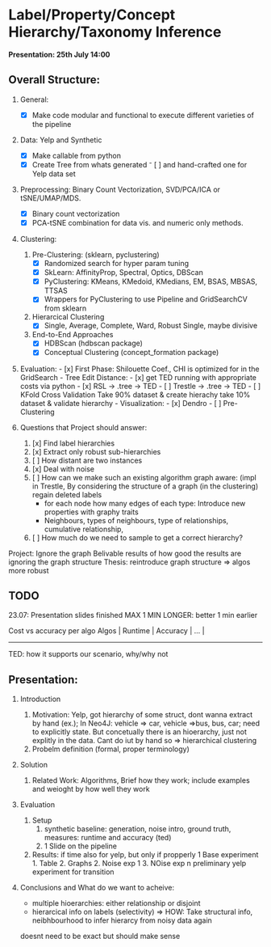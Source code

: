 # Label/Property/Concept Hierarchy/Taxonomy Inference
__Presentation: 25th July 14:00__

## Overall Structure: ## 

1. General:
    - [x] Make code modular and functional to execute different varieties of the pipeline

2. Data: Yelp and Synthetic 
    - [x] Make callable from python
    - [x] Create Tree from whats generated
    ⁻ [ ] and hand-crafted one for Yelp data set

3. Preprocessing: Binary Count Vectorization, SVD/PCA/ICA or tSNE/UMAP/MDS. 
    - [x] Binary count vectorization
    - [x] PCA-tSNE combination for data vis. and numeric only methods. 

4. Clustering:
    1. Pre-Clustering: (sklearn, pyclustering)
        - [x] Randomized search for hyper param tuning
        - [x] SkLearn: AffinityProp, Spectral, Optics, DBScan
        - [x] PyClustering: KMeans, KMedoid, KMedians, EM, BSAS, MBSAS, TTSAS
        - [x] Wrappers for PyClustering to use Pipeline and GridSearchCV from sklearn
    2. Hierarcical Clustering
        - [x] Single, Average, Complete, Ward, Robust Single, maybe divisive
    3. End-to-End Approaches
        - [x] HDBScan (hdbscan package)
        - [x] Conceptual Clustering (concept_formation package)

5. Evaluation:
        - [x] First Phase: Shilouette Coef., CHI is optimized for in the GridSearch
        - Tree Edit Distance:
            - [x] get TED running with appropriate costs via python
            - [x] RSL -> .tree -> TED
            - [ ] Trestle -> .tree -> TED
        - [ ] KFold Cross Validation
            Take 90% dataset & create hierachy
            take 10% dataset & validate hierarchy
        - Visualization:
            - [x] Dendro
            - [ ] Pre-Clustering
            
6. Questions that Project should answer:
    1. [x] Find label hierarchies
    2. [x] Extract only robust sub-hierarchies
    3. [ ] How distant are two instances
    4. [x] Deal with noise
    5. [ ] How can we make such an existing algorithm graph aware: (impl in Trestle,
            By considering the structure of a graph (in the clustering) regain deleted labels
        - for each node how many edges of each type: Introduce new properties with graphy traits
        - Neighbours, types of neighbours, type of relationships, cumulative relationship, 
    6. [ ] How much do we need to sample to get a correct hierarchy?
 
Project: Ignore the graph
Belivable results of how good the results are ignoring the graph structure
Thesis: reintroduce graph structure => algos more robust


## TODO
23.07:
Presentation slides finished
MAX 1 MIN LONGER: better 1 min earlier


Cost vs accuracy per algo 
Algos   | Runtime   | Accuracy  | ...   |
__________________________


TED: how it supports our scenario, why/why not


## Presentation:
1. Introduction
    1. Motivation: Yelp, got hierarchy of some struct, dont wanna extract by hand (ex.); In Neo4J: vehicle => car, vehicle =>bus, bus, car; need to explicitly state. But concetually there is an hioerarchy, just not explitly in the data. Cant do iut by hand so => hierarchical clustering 
    2.  Probelm definition (formal, proper terminology)
2. Solution
    1. Related Work: Algorithms, Brief how they work; include examples and weioght by how well they work
3. Evaluation
    1. Setup
        1. synthetic baseline: generation, noise intro, ground truth, measures: runtime and accuracy (ted)
        2. 1 Slide on the pipeline
    2. Results: if time also for yelp, but only if propperly
        1 Base experiment
            1. Table
            2. Graphs
        2. Noise exp 1
        3. NOise exp n
    preliminary yelp experiment for transition
        
4. Conclusions and What do we want to acheive:
    - multiple hioerarchies: either relationship or disjoint
    - hierarcical info on labels (selectivity)
    => HOW: Take structural info, neibhbourhood to infer hierarcy from noisy data again
    
    doesnt need to be exact but should make sense
